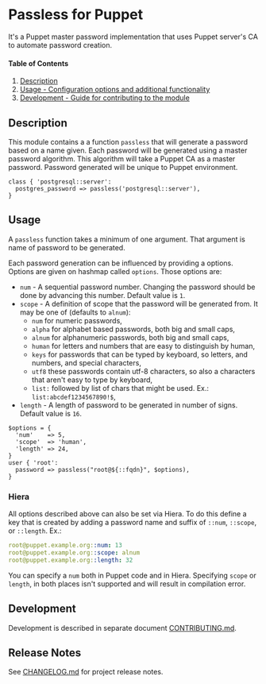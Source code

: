 Passless for Puppet
===================

It's a Puppet master password implementation that uses Puppet server's CA to automate 
password creation.

#### Table of Contents

1. [Description](#description)
3. [Usage - Configuration options and additional functionality](#usage)
5. [Development - Guide for contributing to the module](#development)

## Description

This module contains a a function `passless` that will generate a password based on a 
name given. Each password will be generated using a master password algorithm. This 
algorithm will take a Puppet CA as a master password. Password generated will be unique
to Puppet environment.

```puppet
class { 'postgresql::server':
  postgres_password => passless('postgresql::server'),
}
```

## Usage

A `passless` function takes a minimum of one argument. That argument is name of password to be generated. 

Each password generation can be influenced by providing a options. Options are given on hashmap called `options`. Those options are:

 * `num` - A sequential password number. Changing the password should be done by 
   advancing this number. Default value is `1`.
 * `scope` - A definition of scope that the password will be generated from. It may
   be one of (defaults to `alnum`): 
    * `num` for numeric passwords,
    * `alpha` for alphabet based passwords, both big and small caps,
    * `alnum` for alphanumeric passwords, both big and small caps,
    * `human` for letters and numbers that are easy to distinguish by human,
    * `keys` for passwords that can be typed by keyboard, so letters, and numbers, and special characters,
    * `utf8` these passwords contain utf-8 characters, so also a characters that aren't easy to type by keyboard,
    * `list:` followed by list of chars that might be used. Ex.: `list:abcdef1234567890!$`,
 * `length` - A length of password to be generated in number of signs. Default value is `16`.

```puppet
$options = {
  'num'    => 5,
  'scope'  => 'human',
  'length' => 24,
}
user { 'root':
  password => passless("root@${::fqdn}", $options),
}
```

### Hiera

All options described above can also be set via Hiera. To do this define a key that is 
created by adding a password name and suffix of `::num`, `::scope`, or `::length`. Ex.:

```yaml
root@puppet.example.org::num: 13
root@puppet.example.org::scope: alnum
root@puppet.example.org::length: 32
```

You can specify a `num` both in Puppet code and in Hiera. Specifying `scope` or `length`,
in both places isn't supported and will result in compilation error.

## Development

Development is described in separate document [CONTRIBUTING.md](CONTRIBUTING.md).

## Release Notes

See [CHANGELOG.md](CHANGELOG.md) for project release notes.
